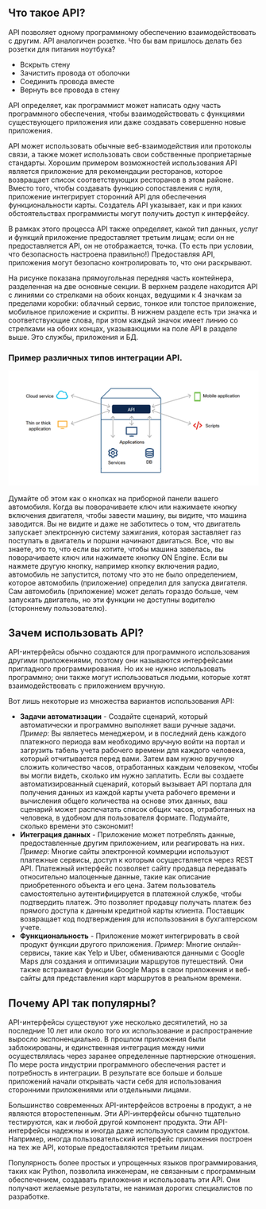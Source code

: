 <!-- 4.1.1 -->
## Что такое API?

API позволяет одному программному обеспечению взаимодействовать с другим. API аналогичен розетке. Что бы вам пришлось делать без розетки для питания ноутбука?

* Вскрыть стену
* Зачистить провода от оболочки
* Соединить провода вместе
* Вернуть все провода в стену

API определяет, как программист может написать одну часть программного обеспечения, чтобы взаимодействовать с функциями существующего приложения или даже создавать совершенно новые приложения.

API может использовать обычные веб-взаимодействия или протоколы связи, а также может использовать свои собственные проприетарные стандарты. Хорошим примером возможностей использования API является приложение для рекомендации ресторанов, которое возвращает список соответствующих ресторанов в этом районе. Вместо того, чтобы создавать функцию сопоставления с нуля, приложение интегрирует сторонний API для обеспечения функциональности карты. Создатель API указывает, как и при каких обстоятельствах программисты могут получить доступ к интерфейсу.

В рамках этого процесса API также определяет, какой тип данных, услуг и функций приложение предоставляет третьим лицам; если он не предоставляется API, он не отображается, точка. (То есть при условии, что безопасность настроена правильно!) Предоставляя API, приложения могут безопасно контролировать то, что они раскрывают.

На рисунке показана прямоугольная передняя часть контейнера, разделенная на две основные секции. В верхнем разделе находится API с линиями со стрелками на обоих концах, ведущими к 4 значкам за пределами коробки: облачный сервис, тонкое или толстое приложение, мобильное приложение и скрипты. В нижнем разделе есть три значка и соответствующие слова, при этом каждый значок имеет линию со стрелками на обоих концах, указывающими на поле API в разделе выше. Это службы, приложения и БД.

### Пример различных типов интеграции API.

![](./assets/4.1.1.png)
<!-- /courses/devnet/337c1050-b012-11ea-8a1b-c929643d7563/337ecf70-b012-11ea-8a1b-c929643d7563/assets/97806480-bcc3-11ea-af32-dfde9d560aae.svg -->

Думайте об этом как о кнопках на приборной панели вашего автомобиля. Когда вы поворачиваете ключ или нажимаете кнопку включения двигателя, чтобы завести машину, вы видите, что машина заводится. Вы не видите и даже не заботитесь о том, что двигатель запускает электронную систему зажигания, которая заставляет газ поступать в двигатель и поршни начинают двигаться. Все, что вы знаете, это то, что если вы хотите, чтобы машина завелась, вы поворачиваете ключ или нажимаете кнопку ON Engine. Если вы нажмете другую кнопку, например кнопку включения радио, автомобиль не запустится, потому что это не было определением, которое автомобиль (приложение) определил для запуска двигателя. Сам автомобиль (приложение) может делать гораздо больше, чем запускать двигатель, но эти функции не доступны водителю (стороннему пользователю).

<!-- 4.1.2 -->
## Зачем использовать API?

API-интерфейсы обычно создаются для программного использования другими приложениями, поэтому они называются интерфейсами пригладного программирования. Но их не нужно использовать программно; они также могут использоваться людьми, которые хотят взаимодействовать с приложением вручную.

Вот лишь некоторые из множества вариантов использования API:

* **Задачи автоматизации** - Создайте сценарий, который автоматически и программно выполняет ваши ручные задачи. *Пример*: Вы являетесь менеджером, и в последний день каждого платежного периода вам необходимо вручную войти на портал и загрузить табель учета рабочего времени для каждого человека, который отчитывается перед вами. Затем вам нужно вручную сложить количество часов, отработанных каждым человеком, чтобы вы могли видеть, сколько им нужно заплатить. Если вы создаете автоматизированный сценарий, который вызывает API портала для получения данных из каждой карты учета рабочего времени и вычисления общего количества на основе этих данных, ваш сценарий может распечатать список общих часов, отработанных на человека, в удобном для пользователя формате. Подумайте, сколько времени это сэкономит!
* **Интеграция данных** - Приложение может потреблять данные, предоставленные другим приложением, или реагировать на них. *Пример*: Многие сайты электронной коммерции используют платежные сервисы, доступ к которым осуществляется через REST API. Платежный интерфейс позволяет сайту продавца передавать относительно малоценные данные, такие как описание приобретенного объекта и его цена. Затем пользователь самостоятельно аутентифицируется в платежной службе, чтобы подтвердить платеж. Это позволяет продавцу получать платеж без прямого доступа к данным кредитной карты клиента. Поставщик возвращает код подтверждения для использования в бухгалтерском учете.
* **Функциональность** - Приложение может интегрировать в свой продукт функции другого приложения. *Пример*: Многие онлайн-сервисы, такие как Yelp и Uber, обмениваются данными с Google Maps для создания и оптимизации маршрутов путешествий. Они также встраивают функции Google Maps в свои приложения и веб-сайты для представления карт маршрутов в реальном времени.

<!-- 4.1.3 -->
## Почему API так популярны?

API-интерфейсы существуют уже несколько десятилетий, но за последние 10 лет или около того их использование и распространение выросло экспоненциально. В прошлом приложения были заблокированы, и единственная интеграция между ними осуществлялась через заранее определенные партнерские отношения. По мере роста индустрии программного обеспечения растет и потребность в интеграции. В результате все больше и больше приложений начали открывать части себя для использования сторонними приложениями или отдельными лицами.

Большинство современных API-интерфейсов встроены в продукт, а не являются второстепенным. Эти API-интерфейсы обычно тщательно тестируются, как и любой другой компонент продукта. Эти API-интерфейсы надежны и иногда даже используются самим продуктом. Например, иногда пользовательский интерфейс приложения построен на тех же API, которые предоставляются третьим лицам.

Популярность более простых и упрощенных языков программирования, таких как Python, позволила инженерам, не связанным с программным обеспечением, создавать приложения и использовать эти API. Они получают желаемые результаты, не нанимая дорогих специалистов по разработке.
